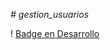 <em># gestion_usuarios  </em>

! [Badge en Desarrollo](https://img.shields.io/badge/STATUS-EN%20DESARROLLO-green)
